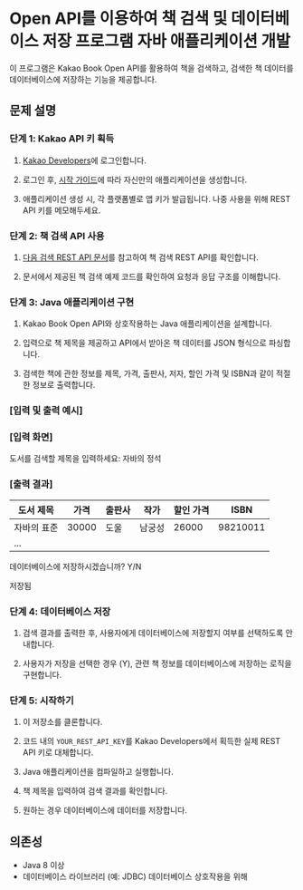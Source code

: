 # Open API를 이용하여 책 검색 및 데이터베이스 저장 프로그램 자바 애플리케이션 개발

이 프로그램은 Kakao Book Open API를 활용하여 책을 검색하고, 검색한 책 데이터를 데이터베이스에 저장하는 기능을 제공합니다.

## 문제 설명

### 단계 1: Kakao API 키 획득

1. [Kakao Developers](https://developers.kakao.com)에 로그인합니다.

2. 로그인 후, [시작 가이드](https://developers.kakao.com/docs/latest/ko/getting-started/app)에 따라 자신만의 애플리케이션을 생성합니다.

3. 애플리케이션 생성 시, 각 플랫폼별로 앱 키가 발급됩니다. 나중 사용을 위해 REST API 키를 메모해두세요.

### 단계 2: 책 검색 API 사용

1. [다음 검색 REST API 문서](https://developers.kakao.com/docs/latest/ko/daum-search/dev-guide)를 참고하여 책 검색 REST API를 확인합니다.

2. 문서에서 제공된 책 검색 예제 코드를 확인하여 요청과 응답 구조를 이해합니다.

### 단계 3: Java 애플리케이션 구현

1. Kakao Book Open API와 상호작용하는 Java 애플리케이션을 설계합니다.

2. 입력으로 책 제목을 제공하고 API에서 받아온 책 데이터를 JSON 형식으로 파싱합니다.

3. 검색한 책에 관한 정보를 제목, 가격, 출판사, 저자, 할인 가격 및 ISBN과 같이 적절한 정보로 출력합니다.

### [입력 및 출력 예시]

### [입력 화면]

도서를 검색할 제목을 입력하세요: 자바의 정석

### [출력 결과]

| 도서 제목           | 가격   | 출판사            | 작가              | 할인 가격      | ISBN       |
|---------------------|--------|-------------------|------------------|----------------|------------|
| 자바의 표준          | 30000  | 도울               | 남궁성            |   26000       |  98210011  |
| ...                 |        |                  |                   |                |            |

데이터베이스에 저장하시겠습니까? Y/N

저장됨

### 단계 4: 데이터베이스 저장

1. 검색 결과를 출력한 후, 사용자에게 데이터베이스에 저장할지 여부를 선택하도록 안내합니다.

2. 사용자가 저장을 선택한 경우 (Y), 관련 책 정보를 데이터베이스에 저장하는 로직을 구현합니다.

### 단계 5: 시작하기

1. 이 저장소를 클론합니다.

2. 코드 내의 `YOUR_REST_API_KEY`를 Kakao Developers에서 획득한 실제 REST API 키로 대체합니다.

3. Java 애플리케이션을 컴파일하고 실행합니다.

4. 책 제목을 입력하여 검색 결과를 확인합니다.

5. 원하는 경우 데이터베이스에 데이터를 저장합니다.

## 의존성

- Java 8 이상
- 데이터베이스 라이브러리 (예: JDBC) 데이터베이스 상호작용을 위해
